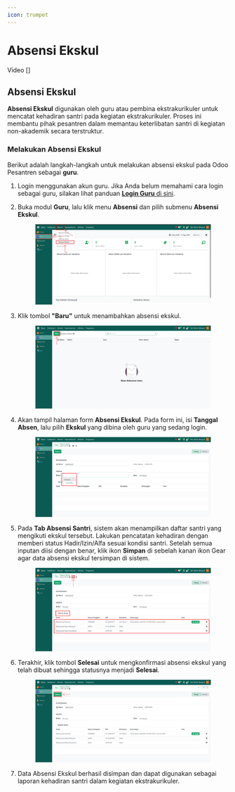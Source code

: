 ```yaml
---
icon: trumpet
---
```


# Absensi Ekskul

Video \[]

## Absensi Ekskul

**Absensi Ekskul** digunakan oleh guru atau pembina ekstrakurikuler untuk mencatat kehadiran santri pada kegiatan ekstrakurikuler. Proses ini membantu pihak pesantren dalam memantau keterlibatan santri di kegiatan non-akademik secara terstruktur.

### Melakukan Absensi Ekskul

Berikut adalah langkah-langkah untuk melakukan absensi ekskul pada Odoo Pesantren sebagai **guru**.

1. Login menggunakan akun guru. Jika Anda belum memahami cara login sebagai guru, silakan lihat panduan [**Login Guru** di sini](../../../setup-and-konfigurasi/role-and-hak-akses-pengguna/panduan-login/login-guru.md).
2.  Buka modul **Guru**, lalu klik menu **Absensi** dan pilih submenu **Absensi Ekskul**.

    <figure><img src="../../../.gitbook/assets/images-434.png" alt=""><figcaption></figcaption></figure>


3.  Klik tombol **"Baru"** untuk menambahkan absensi ekskul.

    <figure><img src="../../../.gitbook/assets/images-435.png" alt=""><figcaption></figcaption></figure>


4.  Akan tampil halaman form **Absensi Ekskul**. Pada form ini, isi **Tanggal Absen**, lalu pilih **Ekskul** yang dibina oleh guru yang sedang login.

    <figure><img src="../../../.gitbook/assets/images-436.png" alt=""><figcaption></figcaption></figure>


5.  Pada **Tab Absensi Santri**, sistem akan menampilkan daftar santri yang mengikuti ekskul tersebut. Lakukan pencatatan kehadiran dengan memberi status Hadir/Izin/Alfa sesuai kondisi santri. Setelah semua inputan diisi dengan benar, klik ikon **Simpan** di sebelah kanan ikon Gear agar data absensi ekskul tersimpan di sistem.

    <figure><img src="../../../.gitbook/assets/images-437.png" alt=""><figcaption></figcaption></figure>


6.  Terakhir, klik tombol **Selesai** untuk mengkonfirmasi absensi ekskul yang telah dibuat sehingga statusnya menjadi **Selesai**.

    <figure><img src="../../../.gitbook/assets/images-438.png" alt=""><figcaption></figcaption></figure>


7. Data Absensi Ekskul berhasil disimpan dan dapat digunakan sebagai laporan kehadiran santri dalam kegiatan ekstrakurikuler.
